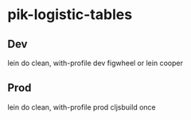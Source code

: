 # pik-logistic-tables

## Dev
lein do clean, with-profile dev figwheel
or
lein cooper

## Prod
lein do clean, with-profile prod cljsbuild once
